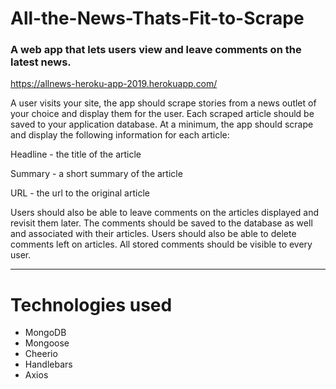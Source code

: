 # All-the-News-Thats-Fit-to-Scrape
### A web app that lets users view and leave comments on the latest news.

https://allnews-heroku-app-2019.herokuapp.com/

A user visits your site, the app should scrape stories from a news outlet of your choice and display them for the user. Each scraped article should be saved to your application database. At a minimum, the app should scrape and display the following information for each article:


Headline - the title of the article


Summary - a short summary of the article


URL - the url to the original article


Users should also be able to leave comments on the articles displayed and revisit them later. The comments should be saved to the database as well and associated with their articles. Users should also be able to delete comments left on articles. All stored comments should be visible to every user.

_________________________________________________________________________________________________

# Technologies used
* MongoDB
* Mongoose
* Cheerio
* Handlebars
* Axios

